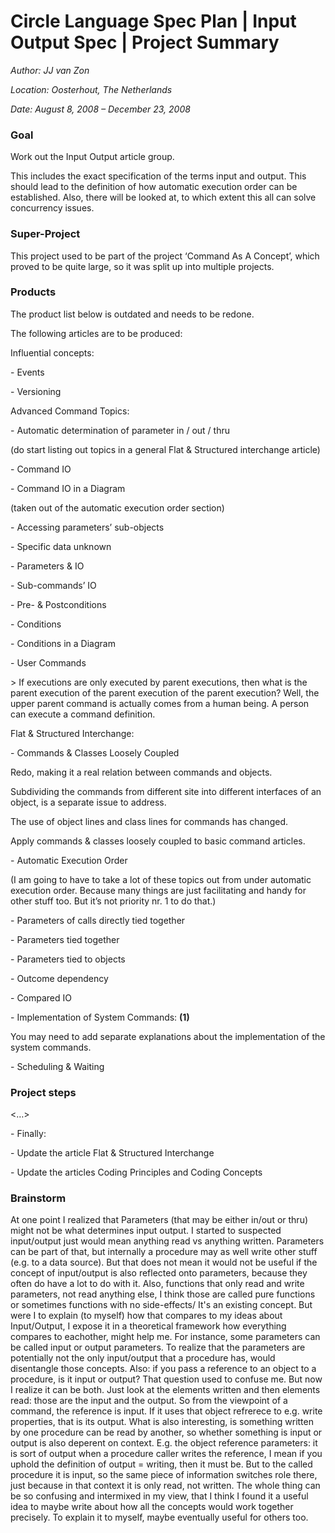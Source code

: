 ﻿Circle Language Spec Plan | Input Output Spec | Project Summary
===============================================================

*Author: JJ van Zon*

*Location: Oosterhout, The Netherlands*

*Date: August 8, 2008 – December 23, 2008*

### **Goal**
Work out the Input Output article group.

This includes the exact specification of the terms input and output. This should lead to the definition of how automatic execution order can be established. Also, there will be looked at, to which extent this all can solve concurrency issues.
### **Super-Project**
This project used to be part of the project ‘Command As A Concept’, which proved to be quite large, so it was split up into multiple projects.
### **Products**
The product list below is outdated and needs to be redone.

The following articles are to be produced:

Influential concepts:

\- Events

\- Versioning

Advanced Command Topics:

\- Automatic determination of parameter in / out / thru

(do start listing out topics in a general Flat & Structured interchange article)

\- Command IO

\- Command IO in a Diagram

(taken out of the automatic execution order section)

\- Accessing parameters’ sub-objects

\- Specific data unknown

\- Parameters & IO

\- Sub-commands’ IO

\- Pre- & Postconditions

\- Conditions

\- Conditions in a Diagram

\- User Commands

\> If executions are only executed by parent executions, then what is the parent execution of the parent execution of the parent execution? Well, the upper parent command is actually comes from a human being. A person can execute a command definition.

Flat & Structured Interchange:

\- Commands & Classes Loosely Coupled

Redo, making it a real relation between commands and objects.

Subdividing the commands from different site into different interfaces of an object, is a separate issue to address.

The use of object lines and class lines for commands has changed.

Apply commands & classes loosely coupled to basic command articles.

\- Automatic Execution Order

(I am going to have to take a lot of these topics out from under automatic execution order. Because many things are just facilitating and handy for other stuff too. But it’s not priority nr. 1 to do that.)

\- Parameters of calls directly tied together

\- Parameters tied together

\- Parameters tied to objects

\- Outcome dependency

\- Compared IO

\- Implementation of System Commands: **(1)**

You may need to add separate explanations about the implementation of the system commands.

\- Scheduling & Waiting
### **Project steps**
<…>

\- Finally:

\- Update the article Flat & Structured Interchange

\- Update the articles Coding Principles and Coding Concepts
### **Brainstorm**
At one point I realized that Parameters (that may be either in/out or thru) might not be what determines input output. I started to suspected input/output just would mean anything read vs anything written. Parameters can be part of that, but internally a procedure may as well write other stuff (e.g. to a data source). But that does not mean it would not be useful if the concept of input/output is also reflected onto parameters, because they often do have a lot to do with it. Also, functions that only read and write parameters, not read anything else, I think those are called pure functions or sometimes functions with no side-effects/ It's an existing concept. But were I to explain (to myself) how that compares to my ideas about Input/Output, I expose it in a theoretical framework how everything compares to eachother, might help me. For instance, some parameters can be called input or output parameters. To realize that the parameters are potentially not the only input/output that a procedure has, would disentangle those concepts. Also: if you pass a reference to an object to a procedure, is it input or output? That question used to confuse me. But now I realize it can be both. Just look at the elements written and then elements read: those are the input and the output. So from the viewpoint of a command, the reference is input. If it uses that object refrerece to e.g. write properties, that is its output. What is also interesting, is something written by one procedure can be read by another, so whether something is input or output is also deperent on context. E.g. the object reference parameters: it is sort of output when a procedure caller writes the reference, I mean if you uphold the definition of output = writing, then it must be. But to the called procedure it is input, so the same piece of information switches role there, just because in that context it is only read, not written. The whole thing can be so confusing and intermixed in my view, that I think I found it a useful idea to maybe write about how all the concepts would work together precisely. To explain it to myself, maybe eventually useful for others too.
